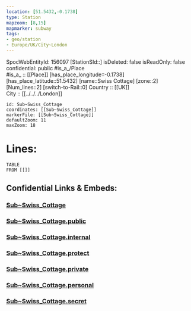 ```yaml
---
location: [51.5432,-0.1738] 
type: Station 
mapzoom: [8,15] 
mapmarker: subway 
tags:
- geo/station
- Europe/UK/City~London
---
```

SpocWebEntityId: 156097
[StationSId::] 
isDeleted: false
isReadOnly: false
confidential: public
#is_a_/Place  
#is_a_ :: [[Place]] 
[has_place_longitude::-0.1738] 
[has_place_latitude::51.5432] 
[name::Swiss Cottage] 
[zone::2] 
[Num_lines::2] 
[switch-to-Rail::0] 
Country :: [[UK]]  
City :: [[../../../London]]  


```leaflet
id: Sub~Swiss_Cottage
coordinates: [[Sub~Swiss_Cottage]] 
markerFile: [[Sub~Swiss_Cottage]] 
defaultZoom: 11 
maxZoom: 18
```


# Lines: 
```dataview
TABLE 
FROM [[]] 
```


## Confidential Links & Embeds: 

### [Sub~Swiss_Cottage](/_Standards/Earth/Continent/Europe/Europe~North/UK/England/Regions~England/London,Greater/cities~GreaterLondon/Underground/Station/Sub~Swiss_Cottage.md) 

### [Sub~Swiss_Cottage.public](/_public/Earth/Continent/Europe/Europe~North/UK/England/Regions~England/London,Greater/cities~GreaterLondon/Underground/Station/Sub~Swiss_Cottage.public.md) 

### [Sub~Swiss_Cottage.internal](/_internal/Earth/Continent/Europe/Europe~North/UK/England/Regions~England/London,Greater/cities~GreaterLondon/Underground/Station/Sub~Swiss_Cottage.internal.md) 

### [Sub~Swiss_Cottage.protect](/_protect/Earth/Continent/Europe/Europe~North/UK/England/Regions~England/London,Greater/cities~GreaterLondon/Underground/Station/Sub~Swiss_Cottage.protect.md) 

### [Sub~Swiss_Cottage.private](/_private/Earth/Continent/Europe/Europe~North/UK/England/Regions~England/London,Greater/cities~GreaterLondon/Underground/Station/Sub~Swiss_Cottage.private.md) 

### [Sub~Swiss_Cottage.personal](/_personal/Earth/Continent/Europe/Europe~North/UK/England/Regions~England/London,Greater/cities~GreaterLondon/Underground/Station/Sub~Swiss_Cottage.personal.md) 

### [Sub~Swiss_Cottage.secret](/_secret/Earth/Continent/Europe/Europe~North/UK/England/Regions~England/London,Greater/cities~GreaterLondon/Underground/Station/Sub~Swiss_Cottage.secret.md)


